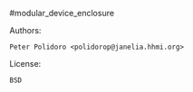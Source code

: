 #modular_device_enclosure

Authors:

    Peter Polidoro <polidorop@janelia.hhmi.org>

License:

    BSD

